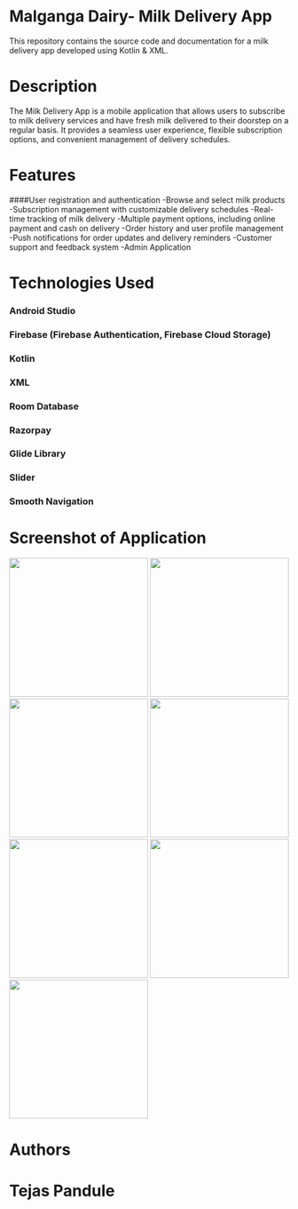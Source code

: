 # Malganga Dairy- Milk Delivery App
This repository contains the source code and documentation for a milk delivery app developed using Kotlin & XML.
# Description
The Milk Delivery App is a mobile application that allows users to subscribe to milk delivery services and have fresh milk delivered to their doorstep on a regular basis. It provides a seamless user experience, flexible subscription options, and convenient management of delivery schedules.
# Features 
####User registration and authentication
-Browse and select milk products
-Subscription management with customizable delivery schedules
-Real-time tracking of milk delivery
-Multiple payment options, including online payment and cash on delivery
-Order history and user profile management
-Push notifications for order updates and delivery reminders
-Customer support and feedback system
-Admin Application 

# Technologies Used
### Android Studio
### Firebase (Firebase Authentication, Firebase Cloud Storage)
### Kotlin
### XML
### Room Database
### Razorpay
### Glide Library   
### Slider
### Smooth Navigation 

# Screenshot of Application

<img src ="https://github.com/Tejas-Pandule/MalgangaDairy/assets/104879082/3f6054c6-400e-4c70-af2c-3051c8be4596.jpg" width ="250">
<img src = "https://github.com/Tejas-Pandule/MalgangaDairy/assets/104879082/0ff2cffe-ab7e-4d30-8734-66e0120d28f6.jpg" width = "250">
<img src = "https://github.com/Tejas-Pandule/MalgangaDairy/assets/104879082/c01157e4-da43-44d1-b57a-8a395357cf51.jpg" width = "250">
<img src = "https://github.com/Tejas-Pandule/MalgangaDairy/assets/104879082/280f4eaa-2581-44b5-b56c-abb90baa6045.jpg" width = "250">

<img src = "https://github.com/Tejas-Pandule/MalgangaDairy/assets/104879082/072baea2-d954-4417-b664-8fe28db17804.jpg" width = "250">

<img src = "https://github.com/Tejas-Pandule/MalgangaDairy/assets/104879082/5e712ccd-e92f-43a6-b293-6f106745815e.jpg " width = "250">
<img src = "https://github.com/Tejas-Pandule/MalgangaDairy/assets/104879082/a01dbbbc-cf09-4d74-a424-16dddc96eac7.jpg " width = "250">




# Authors
# Tejas Pandule 









